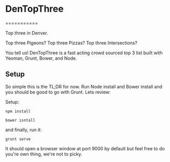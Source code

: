 # DenTopThree
===========

Top three in Denver. 

Top three Pigeons?
Top three Pizzas?
Top three Intersections?

You tell us! DenTopThree is a fast acting crowd sourced top 3 list built with Yeoman, Grunt, Bower, and Node.

## Setup

So simple this is the TL;DR for now. Run Node install and Bower install and you should be good to go with Grunt. Lets review:

Setup:

`npm install`

`bower isntall`

and finally, run it:

`grunt serve`

It should open a browser window at port 9000 by default but feel free to do you're own thing, we're not to picky.